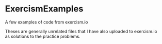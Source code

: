 # ExercismExamples
A few examples of code from exercism.io


Theses are generally unrelated files that I have also uploaded to exercism.io as solutions to the practice problems.
